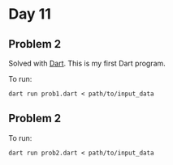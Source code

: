 # Day 11

## Problem 2

Solved with [Dart](https://dart.dev/). This is my first Dart program.

To run:

`dart run prob1.dart < path/to/input_data`

## Problem 2

To run:

`dart run prob2.dart < path/to/input_data`
